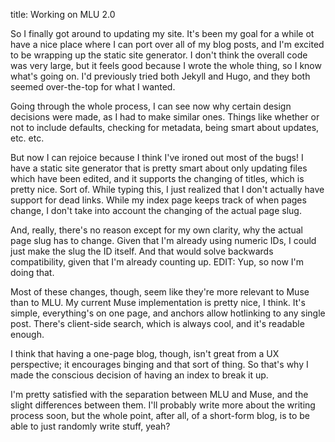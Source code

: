 title: Working on MLU 2.0

So I finally got around to updating my site. It's been my goal for a while ot have a nice place where I can port over all of my blog posts, and I'm excited to be wrapping up the static site generator. I don't think the overall code was very large, but it feels good because I wrote the whole thing, so I know what's going on. I'd previously tried both Jekyll and Hugo, and they both seemed over-the-top for what I wanted.

Going through the whole process, I can see now why certain design decisions were made, as I had to make similar ones. Things like whether or not to include defaults, checking for metadata, being smart about updates, etc. etc.

But now I can rejoice because I think I've ironed out most of the bugs! I have a static site generator that is pretty smart about only updating files which have been edited, and it supports the changing of titles, which is pretty nice. Sort of. While typing this, I just realized that I don't actually have support for dead links. While my index page keeps track of when pages change, I don't take into account the changing of the actual page slug.

And, really, there's no reason except for my own clarity, why the actual page slug has to change. Given that I'm already using numeric IDs, I could just make the slug the ID itself. And that would solve backwards compatibility, given that I'm already counting up. EDIT: Yup, so now I'm doing that.

Most of these changes, though, seem like they're more relevant to Muse than to MLU. My current Muse implementation is pretty nice, I think. It's simple, everything's on one page, and anchors allow hotlinking to any single post. There's client-side search, which is always cool, and it's readable enough. 

I think that having a one-page blog, though, isn't great from a UX perspective; it encourages binging and that sort of thing. So that's why I made the conscious decision of having an index to break it up.

I'm pretty satisfied with the separation between MLU and Muse, and the slight differences between them. I'll probably write more about the writing process soon, but the whole point, after all, of a short-form blog, is to be able to just randomly write stuff, yeah?
